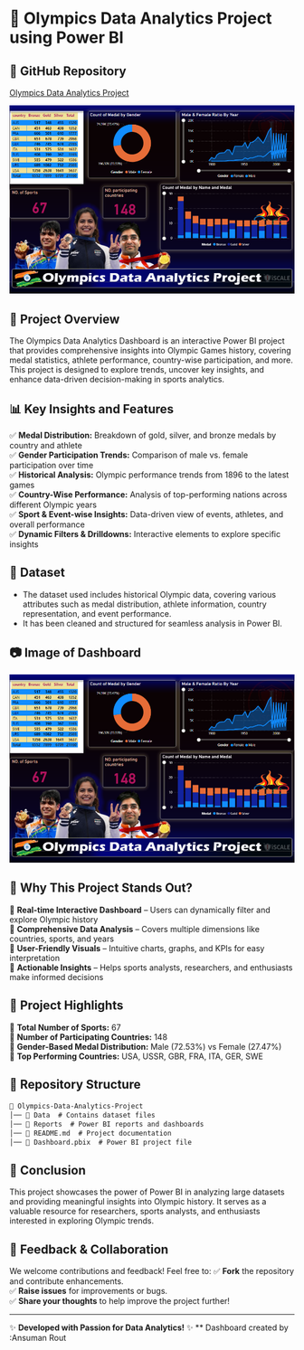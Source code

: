 # 🏅 Olympics Data Analytics Project using Power BI

## 📌 GitHub Repository
[Olympics Data Analytics Project](https://github.com/AnsumanRout2004/Olympics-Data-Analytics-Project-using-Power-BI-)

![Dashboard Preview](https://github.com/AnsumanRout2004/Olympics-Data-Analytics-Project-using-Power-BI-/blob/main/Screenshot%202025-02-01%20045523.png)

## 📌 Project Overview
The Olympics Data Analytics Dashboard is an interactive Power BI project that provides comprehensive insights into Olympic Games history, covering medal statistics, athlete performance, country-wise participation, and more. This project is designed to explore trends, uncover key insights, and enhance data-driven decision-making in sports analytics.

## 📊 Key Insights and Features
✅ **Medal Distribution:** Breakdown of gold, silver, and bronze medals by country and athlete  
✅ **Gender Participation Trends:** Comparison of male vs. female participation over time  
✅ **Historical Analysis:** Olympic performance trends from 1896 to the latest games  
✅ **Country-Wise Performance:** Analysis of top-performing nations across different Olympic years  
✅ **Sport & Event-wise Insights:** Data-driven view of events, athletes, and overall performance  
✅ **Dynamic Filters & Drilldowns:** Interactive elements to explore specific insights  

## 📂 Dataset
- The dataset used includes historical Olympic data, covering various attributes such as medal distribution, athlete information, country representation, and event performance.
- It has been cleaned and structured for seamless analysis in Power BI.

## 📷 Image of Dashboard
![Dashboard Preview](https://github.com/AnsumanRout2004/Olympics-Data-Analytics-Project-using-Power-BI-/blob/main/Screenshot%202025-02-01%20045523.png)

## 🚀 Why This Project Stands Out?
🔹 **Real-time Interactive Dashboard** – Users can dynamically filter and explore Olympic history  
🔹 **Comprehensive Data Analysis** – Covers multiple dimensions like countries, sports, and years  
🔹 **User-Friendly Visuals** – Intuitive charts, graphs, and KPIs for easy interpretation  
🔹 **Actionable Insights** – Helps sports analysts, researchers, and enthusiasts make informed decisions  

## 🌟 Project Highlights
📌 **Total Number of Sports:** 67  
📌 **Number of Participating Countries:** 148  
📌 **Gender-Based Medal Distribution:** Male (72.53%) vs Female (27.47%)  
📌 **Top Performing Countries:** USA, USSR, GBR, FRA, ITA, GER, SWE  

## 📁 Repository Structure
```
📂 Olympics-Data-Analytics-Project
│── 📁 Data  # Contains dataset files
│── 📁 Reports  # Power BI reports and dashboards
│── 📄 README.md  # Project documentation
│── 📄 Dashboard.pbix  # Power BI project file
```

## 🏁 Conclusion
This project showcases the power of Power BI in analyzing large datasets and providing meaningful insights into Olympic history. It serves as a valuable resource for researchers, sports analysts, and enthusiasts interested in exploring Olympic trends.

## 🤝 Feedback & Collaboration
We welcome contributions and feedback! Feel free to:
✅ **Fork** the repository and contribute enhancements.  
✅ **Raise issues** for improvements or bugs.  
✅ **Share your thoughts** to help improve the project further!  

---
✨ **Developed with Passion for Data Analytics!** ✨ ** Dashboard created by :Ansuman Rout

